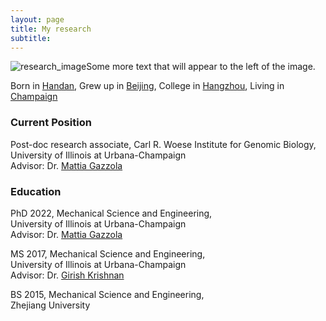 ```yaml
---
layout: page
title: My research
subtitle:
---
```


<div style="clear: both;">
  <div style="float: left; margin-right 1em;">
    <img src="assets/img/Research.png" alt="research_image">
  </div>
  <div>
    <p>Some more text that will appear to the left of the image.</p>
  </div>
</div>



Born in [Handan](https://en.wikipedia.org/wiki/Handan), Grew up in [Beijing](https://en.wikipedia.org/wiki/Beijing), College in [Hangzhou](https://en.wikipedia.org/wiki/Hangzhou), Living in [Champaign](https://en.wikipedia.org/wiki/Champaign,_Illinois)
### Current Position
Post-doc research associate, Carl R. Woese Institute for Genomic Biology, 
<br />University of Illinois at Urbana-Champaign
<br />Advisor: Dr. [Mattia Gazzola](https://mattia-lab.com)
### Education
PhD 2022, Mechanical Science and Engineering, 
<br />University of Illinois at Urbana-Champaign
<br />Advisor: Dr. [Mattia Gazzola](https://mattia-lab.com)

MS 2017, Mechanical Science and Engineering, 
<br />University of Illinois at Urbana-Champaign
<br />Advisor: Dr. [Girish Krishnan](https://monolithicsystemslab.ise.illinois.edu)

BS 2015, Mechanical Science and Engineering, 
<br />Zhejiang University


